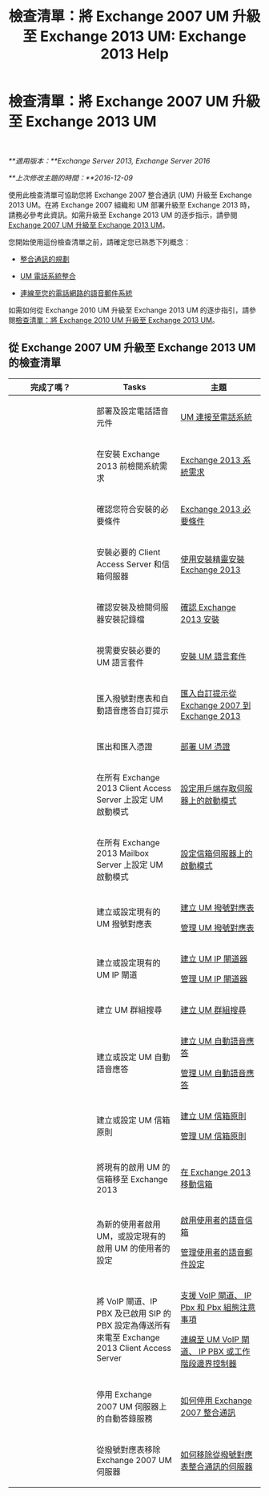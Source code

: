 ﻿---
title: '檢查清單：將 Exchange 2007 UM 升級至 Exchange 2013 UM: Exchange 2013 Help'
TOCTitle: 檢查清單：將 Exchange 2007 UM 升級至 Exchange 2013 UM
ms:assetid: 99b1a081-4052-4516-b63c-77622cbdf962
ms:mtpsurl: https://technet.microsoft.com/zh-tw/library/Dn169229(v=EXCHG.150)
ms:contentKeyID: 54652597
ms.date: 05/21/2018
mtps_version: v=EXCHG.150
ms.translationtype: MT
---

# 檢查清單：將 Exchange 2007 UM 升級至 Exchange 2013 UM

 

_**適用版本：**Exchange Server 2013, Exchange Server 2016_

_**上次修改主題的時間：**2016-12-09_

使用此檢查清單可協助您將 Exchange 2007 整合通訊 (UM) 升級至 Exchange 2013 UM。在將 Exchange 2007 組織和 UM 部署升級至 Exchange 2013 時，請務必參考此資訊。如需升級至 Exchange 2013 UM 的逐步指示，請參閱[Exchange 2007 UM 升級至 Exchange 2013 UM](upgrade-exchange-2007-um-to-exchange-2013-um-exchange-2013-help.md)。

您開始使用這份檢查清單之前，請確定您已熟悉下列概念：

  - [整合通訊的規劃](planning-for-unified-messaging-exchange-2013-help.md)

  - [UM 電話系統整合](telephone-system-integration-with-um-exchange-2013-help.md)

  - [連線至您的電話網路的語音郵件系統](connect-your-voice-mail-system-to-your-telephone-network-exchange-2013-help.md)

如需如何從 Exchange 2010 UM 升級至 Exchange 2013 UM 的逐步指引，請參閱[檢查清單：將 Exchange 2010 UM 升級至 Exchange 2013 UM](checklist-upgrade-exchange-2010-um-to-exchange-2013-um-exchange-2013-help.md)。

## 從 Exchange 2007 UM 升級至 Exchange 2013 UM 的檢查清單


<table>
<colgroup>
<col style="width: 33%" />
<col style="width: 33%" />
<col style="width: 33%" />
</colgroup>
<thead>
<tr class="header">
<th>完成了嗎？</th>
<th>Tasks</th>
<th>主題</th>
</tr>
</thead>
<tbody>
<tr class="odd">
<td><p></p></td>
<td><p>部署及設定電話語音元件</p></td>
<td><p><a href="connect-um-to-your-telephone-system-exchange-2013-help.md">UM 連接至電話系統</a></p></td>
</tr>
<tr class="even">
<td><p></p></td>
<td><p>在安裝 Exchange 2013 前檢閱系統需求</p></td>
<td><p><a href="exchange-2013-system-requirements-exchange-2013-help.md">Exchange 2013 系統需求</a></p></td>
</tr>
<tr class="odd">
<td><p></p></td>
<td><p>確認您符合安裝的必要條件</p></td>
<td><p><a href="exchange-2013-prerequisites-exchange-2013-help.md">Exchange 2013 必要條件</a></p></td>
</tr>
<tr class="even">
<td><p></p></td>
<td><p>安裝必要的 Client Access Server 和信箱伺服器</p></td>
<td><p><a href="install-exchange-2013-using-the-setup-wizard-exchange-2013-help.md">使用安裝精靈安裝 Exchange 2013</a></p></td>
</tr>
<tr class="odd">
<td><p></p></td>
<td><p>確認安裝及檢閱伺服器安裝記錄檔</p></td>
<td><p><a href="verify-an-exchange-2013-installation-exchange-2013-help.md">確認 Exchange 2013 安裝</a></p></td>
</tr>
<tr class="even">
<td><p></p></td>
<td><p>視需要安裝必要的 UM 語言套件</p></td>
<td><p><a href="install-a-um-language-pack-exchange-2013-help.md">安裝 UM 語言套件</a></p></td>
</tr>
<tr class="odd">
<td><p></p></td>
<td><p>匯入撥號對應表和自動語音應答自訂提示</p></td>
<td><p><a href="import-custom-prompts-from-exchange-2007-to-exchange-2013-exchange-2013-help.md">匯入自訂提示從 Exchange 2007 到 Exchange 2013</a></p></td>
</tr>
<tr class="even">
<td><p></p></td>
<td><p>匯出和匯入憑證</p></td>
<td><p><a href="deploying-certificates-for-um-exchange-2013-help.md">部署 UM 憑證</a></p></td>
</tr>
<tr class="odd">
<td><p></p></td>
<td><p>在所有 Exchange 2013 Client Access Server 上設定 UM 啟動模式</p></td>
<td><p><a href="configure-the-startup-mode-on-a-client-access-server-exchange-2013-help.md">設定用戶端存取伺服器上的啟動模式</a></p></td>
</tr>
<tr class="even">
<td><p></p></td>
<td><p>在所有 Exchange 2013 Mailbox Server 上設定 UM 啟動模式</p></td>
<td><p><a href="configure-the-startup-mode-on-a-mailbox-server-exchange-2013-help.md">設定信箱伺服器上的啟動模式</a></p></td>
</tr>
<tr class="odd">
<td><p></p></td>
<td><p>建立或設定現有的 UM 撥號對應表</p></td>
<td><p><a href="create-a-um-dial-plan-exchange-2013-help.md">建立 UM 撥號對應表</a></p>
<p><a href="manage-a-um-dial-plan-exchange-2013-help.md">管理 UM 撥號對應表</a></p></td>
</tr>
<tr class="even">
<td><p></p></td>
<td><p>建立或設定現有的 UM IP 閘道</p></td>
<td><p><a href="create-a-um-ip-gateway-exchange-2013-help.md">建立 UM IP 閘道器</a></p>
<p><a href="manage-a-um-ip-gateway-exchange-2013-help.md">管理 UM IP 閘道器</a></p></td>
</tr>
<tr class="odd">
<td><p></p></td>
<td><p>建立 UM 群組搜尋</p></td>
<td><p><a href="create-a-um-hunt-group-exchange-2013-help.md">建立 UM 群組搜尋</a></p></td>
</tr>
<tr class="even">
<td><p></p></td>
<td><p>建立或設定 UM 自動語音應答</p></td>
<td><p><a href="create-a-um-auto-attendant-exchange-2013-help.md">建立 UM 自動語音應答</a></p>
<p><a href="manage-a-um-auto-attendant-exchange-2013-help.md">管理 UM 自動語音應答</a></p></td>
</tr>
<tr class="odd">
<td><p></p></td>
<td><p>建立或設定 UM 信箱原則</p></td>
<td><p><a href="create-a-um-mailbox-policy-exchange-2013-help.md">建立 UM 信箱原則</a></p>
<p><a href="manage-a-um-mailbox-policy-exchange-2013-help.md">管理 UM 信箱原則</a></p></td>
</tr>
<tr class="even">
<td><p></p></td>
<td><p>將現有的啟用 UM 的信箱移至 Exchange 2013</p></td>
<td><p><a href="mailbox-moves-in-exchange-2013-exchange-2013-help.md">在 Exchange 2013 移動信箱</a></p></td>
</tr>
<tr class="odd">
<td><p></p></td>
<td><p>為新的使用者啟用 UM，或設定現有的啟用 UM 的使用者的設定</p></td>
<td><p><a href="enable-a-user-for-voice-mail-exchange-2013-help.md">啟用使用者的語音信箱</a></p>
<p><a href="manage-voice-mail-settings-for-a-user-exchange-2013-help.md">管理使用者的語音郵件設定</a></p></td>
</tr>
<tr class="even">
<td><p></p></td>
<td><p>將 VoIP 閘道、IP PBX 及已啟用 SIP 的 PBX 設定為傳送所有來電至 Exchange 2013 Client Access Server</p></td>
<td><p><a href="configuration-notes-for-supported-voip-gateways-ip-pbxs-and-pbxs-exchange-2013-help.md">支援 VoIP 閘道、 IP Pbx 和 Pbx 組態注意事項</a></p>
<p><a href="connect-a-voip-gateway-ip-pbx-or-session-border-controller-to-um-exchange-2013-help.md">連線至 UM VoIP 閘道、 IP PBX 或工作階段邊界控制器</a></p></td>
</tr>
<tr class="odd">
<td><p></p></td>
<td><p>停用 Exchange 2007 UM 伺服器上的自動答錄服務</p></td>
<td><p><a href="https://go.microsoft.com/fwlink/p/?linkid=296353">如何停用 Exchange 2007 整合通訊</a></p></td>
</tr>
<tr class="even">
<td><p></p></td>
<td><p>從撥號對應表移除 Exchange 2007 UM 伺服器</p></td>
<td><p><a href="https://go.microsoft.com/fwlink/p/?linkid=194765">如何移除從撥號對應表整合通訊的伺服器</a></p></td>
</tr>
</tbody>
</table>

